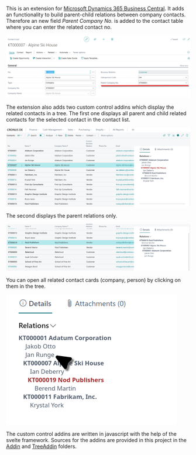 This is an extension for [Microsoft Dynamics 365 Business Central](https://dynamics.microsoft.com/en-us/business-central/overview/). It adds an functionality to build parent-child relations between company contacts. Therefore an new field *Parent Company No.* is added to the contact table where you can enter the related contact no.

![contact card with highlighted field parent company no.](.asset/contact_card.png)

The extension also adds two custom control addins which display the related contacts in a tree. The first one displays all parent and child related contacts for the selected contact in the contact list.

![new control addin in factbox which shows all related contacts](.asset/factbox_all_relations.png)

The second displays the parent relations only.

![new control addin in factbox which shows parent related contacts](.asset/factbox_parent_relations.png)

You can open all related contact cards (company, person) by clicking on them in the tree.

![Factbox click to open contact card](.asset/factbox_select_contact.png)

The custom control addins are written in javascript with the help of the svelte framework. Sources for the addins are provided in this project in the [Addin](./Addin) and [TreeAddin](./TreeAddin) folders.